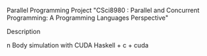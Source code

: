 Parallel Programming Project
"CSci8980 : Parallel and Concurrent Programming: A Programming Languages Perspective"

Description

n Body simulation with CUDA
Haskell + c + cuda
